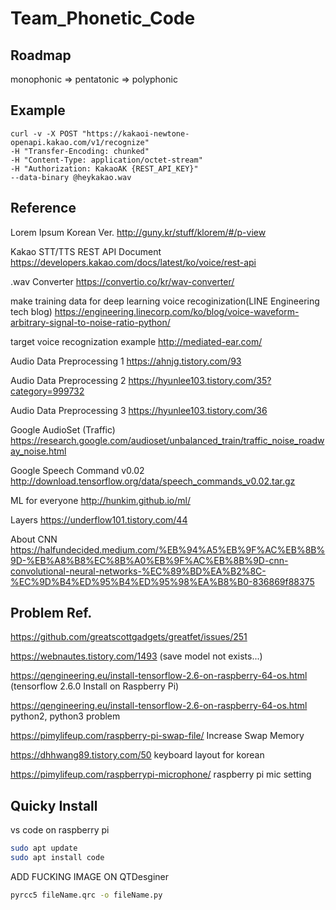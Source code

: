 # Team_Phonetic_Code
## Roadmap

monophonic => pentatonic => polyphonic

## Example

```console
curl -v -X POST "https://kakaoi-newtone-openapi.kakao.com/v1/recognize"
-H "Transfer-Encoding: chunked"
-H "Content-Type: application/octet-stream"
-H "Authorization: KakaoAK {REST_API_KEY}"
--data-binary @heykakao.wav
```

## Reference

Lorem Ipsum Korean Ver. http://guny.kr/stuff/klorem/#/p-view

Kakao STT/TTS REST API Document https://developers.kakao.com/docs/latest/ko/voice/rest-api

.wav Converter https://convertio.co/kr/wav-converter/

make training data for deep learning voice recoginization(LINE Engineering tech blog) https://engineering.linecorp.com/ko/blog/voice-waveform-arbitrary-signal-to-noise-ratio-python/

target voice recognization example http://mediated-ear.com/

Audio Data Preprocessing 1 https://ahnjg.tistory.com/93

Audio Data Preprocessing 2 https://hyunlee103.tistory.com/35?category=999732

Audio Data Preprocessing 3 https://hyunlee103.tistory.com/36

Google AudioSet (Traffic) https://research.google.com/audioset/unbalanced_train/traffic_noise_roadway_noise.html

Google Speech Command v0.02 http://download.tensorflow.org/data/speech_commands_v0.02.tar.gz

ML for everyone http://hunkim.github.io/ml/

Layers https://underflow101.tistory.com/44

About CNN https://halfundecided.medium.com/%EB%94%A5%EB%9F%AC%EB%8B%9D-%EB%A8%B8%EC%8B%A0%EB%9F%AC%EB%8B%9D-cnn-convolutional-neural-networks-%EC%89%BD%EA%B2%8C-%EC%9D%B4%ED%95%B4%ED%95%98%EA%B8%B0-836869f88375

## Problem Ref.

https://github.com/greatscottgadgets/greatfet/issues/251

https://webnautes.tistory.com/1493 (save model not exists...)

https://qengineering.eu/install-tensorflow-2.6-on-raspberry-64-os.html (tensorflow 2.6.0 Install on Raspberry Pi)

https://qengineering.eu/install-tensorflow-2.6-on-raspberry-64-os.html python2, python3 problem

https://pimylifeup.com/raspberry-pi-swap-file/ Increase Swap Memory

https://dhhwang89.tistory.com/50 keyboard layout for korean

https://pimylifeup.com/raspberrypi-microphone/ raspberry pi mic setting

## Quicky Install

vs code on raspberry pi
```bash
sudo apt update
sudo apt install code
```

ADD FUCKING IMAGE ON QTDesginer
```bash
pyrcc5 fileName.qrc -o fileName.py
```